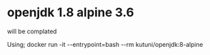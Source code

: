 # openjdk 1.8 alpine 3.6
will be complated

Using;
	docker run -it --entrypoint=bash --rm kutuni/openjdk:8-alpine

